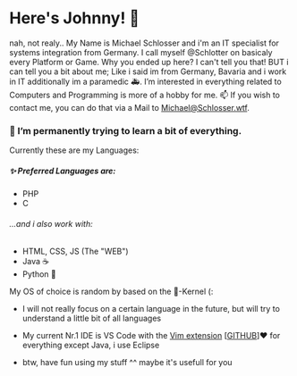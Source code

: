 # Here's Johnny! 👋
nah, not realy.. My Name is Michael Schlosser and i'm an IT specialist for systems integration from Germany.
I call myself @Schlotter on basicaly every Platform or Game.
Why you ended up here? I can't tell you that!
BUT i can tell you a bit about me; Like i said im from Germany, Bavaria and i work in IT additionally im a paramedic 🚑.
I’m interested in everything related to Computers and Programming is more of a hobby for me.
 📫 If you wish to contact me, you can do that via a Mail to Michael@Schlosser.wtf.
 

### 🌱 I’m permanently trying to learn a bit of everything.

Currently these are my Languages:

##### ✨ Preferred Languages are:
* PHP
* C

###### ...and i also work with:
* HTML, CSS, JS (The "WEB")
* Java ☕
* Python 🐍

My OS of choice is random by based on the 🐧-Kernel (:

* I will not really focus on a certain language in the future, but will try to understand a little bit of all languages

* My current Nr.1 IDE is VS Code with the [Vim extension](https://marketplace.visualstudio.com/items?itemName=vscodevim.vim)  [[GITHUB](https://github.com/VSCodeVim/Vim/)]♥ for everything except Java, i use Eclipse

* btw, have fun using my stuff ^^ maybe it's usefull for you



<!---
Schiotter/Schiotter is a ✨ special ✨ repository because its `README.md` (this file) appears on your GitHub profile.
You can click the Preview link to take a look at your changes.
--->
